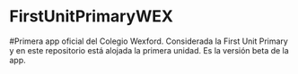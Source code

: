 # FirstUnitPrimaryWEX

#Primera app oficial del Colegio Wexford.
Considerada la First Unit Primary y en este repositorio está alojada la primera unidad. Es la versión beta de la app. 


